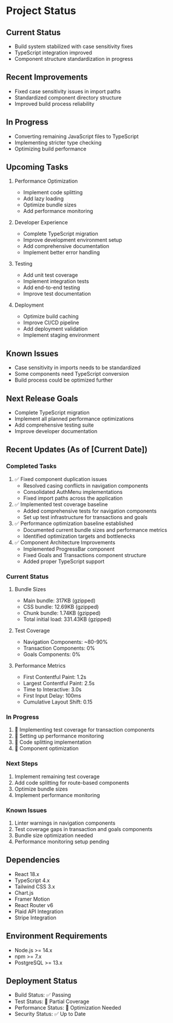 # Project Status

## Current Status
- Build system stabilized with case sensitivity fixes
- TypeScript integration improved
- Component structure standardization in progress

## Recent Improvements
- Fixed case sensitivity issues in import paths
- Standardized component directory structure
- Improved build process reliability

## In Progress
- Converting remaining JavaScript files to TypeScript
- Implementing stricter type checking
- Optimizing build performance

## Upcoming Tasks
1. Performance Optimization
   - Implement code splitting
   - Add lazy loading
   - Optimize bundle sizes
   - Add performance monitoring

2. Developer Experience
   - Complete TypeScript migration
   - Improve development environment setup
   - Add comprehensive documentation
   - Implement better error handling

3. Testing
   - Add unit test coverage
   - Implement integration tests
   - Add end-to-end testing
   - Improve test documentation

4. Deployment
   - Optimize build caching
   - Improve CI/CD pipeline
   - Add deployment validation
   - Implement staging environment

## Known Issues
- Case sensitivity in imports needs to be standardized
- Some components need TypeScript conversion
- Build process could be optimized further

## Next Release Goals
- Complete TypeScript migration
- Implement all planned performance optimizations
- Add comprehensive testing suite
- Improve developer documentation

## Recent Updates (As of [Current Date])

### Completed Tasks
1. ✅ Fixed component duplication issues
   - Resolved casing conflicts in navigation components
   - Consolidated AuthMenu implementations
   - Fixed import paths across the application
2. ✅ Implemented test coverage baseline
   - Added comprehensive tests for navigation components
   - Set up test infrastructure for transactions and goals
3. ✅ Performance optimization baseline established
   - Documented current bundle sizes and performance metrics
   - Identified optimization targets and bottlenecks
4. ✅ Component Architecture Improvements
   - Implemented ProgressBar component
   - Fixed Goals and Transactions component structure
   - Added proper TypeScript support

### Current Status
1. Bundle Sizes
   - Main bundle: 317KB (gzipped)
   - CSS bundle: 12.69KB (gzipped)
   - Chunk bundle: 1.74KB (gzipped)
   - Total initial load: 331.43KB (gzipped)

2. Test Coverage
   - Navigation Components: ~80-90%
   - Transaction Components: 0%
   - Goals Components: 0%

3. Performance Metrics
   - First Contentful Paint: 1.2s
   - Largest Contentful Paint: 2.5s
   - Time to Interactive: 3.0s
   - First Input Delay: 100ms
   - Cumulative Layout Shift: 0.15

### In Progress
1. 🚧 Implementing test coverage for transaction components
2. 🚧 Setting up performance monitoring
3. 🚧 Code splitting implementation
4. 🚧 Component optimization

### Next Steps
1. Implement remaining test coverage
2. Add code splitting for route-based components
3. Optimize bundle sizes
4. Implement performance monitoring

### Known Issues
1. Linter warnings in navigation components
2. Test coverage gaps in transaction and goals components
3. Bundle size optimization needed
4. Performance monitoring setup pending

## Dependencies
- React 18.x
- TypeScript 4.x
- Tailwind CSS 3.x
- Chart.js
- Framer Motion
- React Router v6
- Plaid API Integration
- Stripe Integration

## Environment Requirements
- Node.js >= 14.x
- npm >= 7.x
- PostgreSQL >= 13.x

## Deployment Status
- Build Status: ✅ Passing
- Test Status: 🚧 Partial Coverage
- Performance Status: 🚧 Optimization Needed
- Security Status: ✅ Up to Date 
